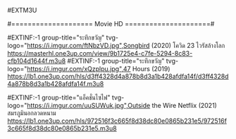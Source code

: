 #EXTM3U

#====================      Movie HD   =====================#

#EXTINF:-1 group-title="ระทึกขวัญ" tvg-logo="https://i.imgur.com/ftNbzVD.jpg",Songbird (2020) โควิด 23 ไวรัสล้างโลก
https://masterhl.one3up.com/view/9b1725e4-c7fe-5294-8c83-cfb104d1644f.m3u8
#EXTINF:-1 group-title="ระทึกขวัญ" tvg-logo="https://i.imgur.com/xQzplpu.jpg",47 Hours (2019)
https://lb1.one3up.com/hls/d3ff4328d4a878b8d3a1b428afdfa14f/d3ff4328d4a878b8d3a1b428afdfa14f.m3u8

#EXTINF:-1 group-title="แอ็คชั่นไซไฟ" tvg-logo="https://i.imgur.com/uuSUWuk.jpg",Outside the Wire Netflix (2021) สมรภูมินอกลวดหนาม
https://lb1.one3up.com/hls/972516f3c665f8d38dc80e0865b231e5/972516f3c665f8d38dc80e0865b231e5.m3u8
